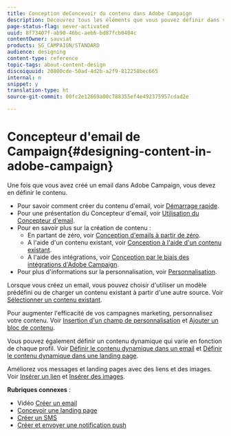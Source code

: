```yaml
---
title: Conception deConcevoir du contenu dans Adobe Campaign
description: Découvrez tous les éléments que vous pouvez définir dans vos contenus avec Adobe Campaign.
page-status-flag: never-activated
uuid: 8f73407f-ab90-46bc-aeb6-bd87fcb0404c
contentOwner: sauviat
products: SG_CAMPAIGN/STANDARD
audience: designing
content-type: reference
topic-tags: about-content-design
discoiquuid: 20800cde-50ad-4d2b-a2f9-812258bec665
internal: n
snippet: y
translation-type: ht
source-git-commit: 00fc2e12669a00c788355ef4e492375957cdad2e

---
```



# Concepteur d'email de Campaign{#designing-content-in-adobe-campaign}

Une fois que vous avez créé un email dans Adobe Campaign, vous devez en définir le contenu.

<!--The Email Designer has more features than the Legacy Editor and is backward compatible.-->

* Pour savoir comment créer du contenu d'email, voir [Démarrage rapide](../../designing/using/quick-start.md).
* Pour une présentation du Concepteur d'email, voir [Utilisation du Concepteur d'email](../../designing/using/overview.md).
* Pour en savoir plus sur la création de contenu :
   * En partant de zéro, voir [Conception d'emails à partir de zéro](../../designing/using/designing-from-scratch.md).
   * A l'aide d'un contenu existant, voir [Conception à l'aide d'un contenu existant](../../designing/using/using-existing-content.md).
   * A l'aide des intégrations, voir [Conception par le biais des intégrations d'Adobe Campaign](../../designing/using/using-integrations.md).
* Pour plus d'informations sur la personnalisation, voir [Personnalisation](../../designing/using/personalization.md).

Lorsque vous créez un email, vous pouvez choisir d'utiliser un modèle prédéfini ou de charger un contenu existant à partir d'une autre source. Voir [Sélectionner un contenu existant](../../designing/using/using-existing-content.md#selecting-an-existing-content).

Pour augmenter l'efficacité de vos campagnes marketing, personnalisez votre contenu. Voir [Insertion d'un champ de personnalisation](../../designing/using/personalization.md#inserting-a-personalization-field) et [Ajouter un bloc de contenu](../../designing/using/personalization.md#adding-a-content-block).

Vous pouvez également définir un contenu dynamique qui varie en fonction de chaque profil. Voir [Définir le contenu dynamique dans un email](../../designing/using/personalization.md#defining-dynamic-content-in-an-email) et [Définir le contenu dynamique dans une landing page](../../channels/using/designing-a-landing-page.md#defining-dynamic-content-in-a-landing-page).

Améliorez vos messages et landing pages avec des liens et des images. Voir [Insérer un lien](../../designing/using/links.md#inserting-a-link) et [Insérer des images](../../designing/using/images.md#inserting-images).

**Rubriques connexes** :

* Vidéo [Créer un email](../../channels/using/creating-an-email.md)
* [Concevoir une landing page](../../channels/using/designing-a-landing-page.md)
* [Créer un SMS](../../channels/using/creating-an-sms-message.md)
* [Créer et envoyer une notification push](../../channels/using/preparing-and-sending-a-push-notification.md)
